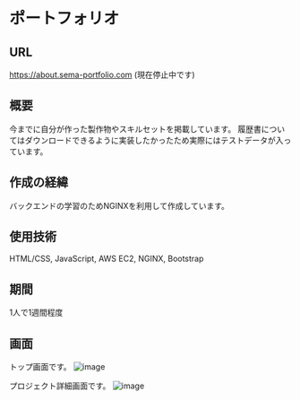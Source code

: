 # ポートフォリオ
## URL
https://about.sema-portfolio.com
(現在停止中です)

## 概要
今までに自分が作った製作物やスキルセットを掲載しています。
履歴書についてはダウンロードできるように実装したかったため実際にはテストデータが入っています。

## 作成の経緯
バックエンドの学習のためNGINXを利用して作成しています。

## 使用技術
HTML/CSS, JavaScript, AWS EC2, NGINX, Bootstrap

## 期間
1人で1週間程度

## 画面
トップ画面です。
![image](https://github.com/furusemaru/computer-builder/assets/138269691/8afe4566-ee01-4aa0-b8aa-53981bbe5a0c)

プロジェクト詳細画面です。
![image](https://github.com/furusemaru/computer-builder/assets/138269691/ffdfde93-2866-43b9-aebf-b6b243df951b)
